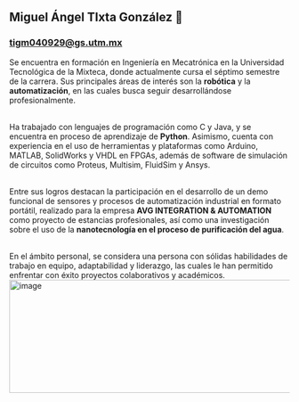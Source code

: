 ## Miguel Ángel TIxta González 👻
### tigm040929@gs.utm.mx
Se encuentra en formación en Ingeniería en Mecatrónica en la Universidad Tecnológica de la Mixteca, donde actualmente cursa el séptimo semestre de la carrera. Sus principales áreas de interés son la **robótica** y la **automatización**, en las cuales busca seguir desarrollándose profesionalmente.

<br/>Ha trabajado con lenguajes de programación como C y Java, y se encuentra en proceso de aprendizaje de **Python**. Asimismo, cuenta con experiencia en el uso de herramientas y plataformas como Arduino, MATLAB, SolidWorks y VHDL en FPGAs, además de software de simulación de circuitos como Proteus, Multisim, FluidSim y Ansys.

<br/>Entre sus logros destacan la participación en el desarrollo de un demo funcional de sensores y procesos de automatización industrial en formato portátil, realizado para la empresa **AVG INTEGRATION & AUTOMATION** como proyecto de estancias profesionales, así como una investigación sobre el uso de la **nanotecnología en el proceso de purificación del agua**.

<br/>En el ámbito personal, se considera una persona con sólidas habilidades de trabajo en equipo, adaptabilidad y liderazgo, las cuales le han permitido enfrentar con éxito proyectos colaborativos y académicos.<br/>
<img width="964" height="203" alt="image" src="https://github.com/user-attachments/assets/9f1818a0-1b64-46eb-8c03-a8da88540806" />


<!--
**MiguelTG49/MiguelTG49** is a ✨ _special_ ✨ repository because its `README.md` (this file) appears on your GitHub profile.

Here are some ideas to get you started:

- 🔭 I’m currently working on ...
- 🌱 I’m currently learning ...
- 👯 I’m looking to collaborate on ...
- 🤔 I’m looking for help with ...
- 💬 Ask me about ...
- 📫 How to reach me: ...
- 😄 Pronouns: ...
- ⚡ Fun fact: ...
-->
